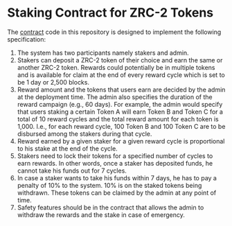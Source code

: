# Staking Contract for ZRC-2 Tokens

The [contract](./staking.scilla) code in this repository is designed to implement the following specification:

1. The system has two participants namely stakers and admin.
2. Stakers can deposit a ZRC-2 token of their choice and earn the same or another ZRC-2 token. Rewards could potentially be in multiple tokens and is available for claim at the end of every reward cycle which is set to be 1 day or 2,500 blocks. 
3. Reward amount and the tokens that users earn are decided by the admin at the deployment time. The admin also specifies the duration of the reward campaign (e.g., 60 days). For example, the admin would specify that users staking a certain Token A will earn Token B and Token C for a total of 10 reward cycles and the total reward amount for each token is 1,000. I.e., for each reward cycle, 100 Token B and 100 Token C are to be disbursed among the stakers during that cycle.
4. Reward earned by a given staker for a given reward cycle is proportional to his stake at the end of the cycle. 
5. Stakers need to lock their tokens for a specified number of cycles to earn rewards. In other words, once a staker has deposited funds, he cannot take his funds out for 7 cycles.
6. In case a staker wants to take his funds within 7 days, he has to pay a penalty of 10% to the system. 10% is on the staked tokens being withdrawn. These tokens can be claimed by the admin at any point of time.
7. Safety features should be in the contract that allows the admin to withdraw the rewards and the stake in case of emergency.
